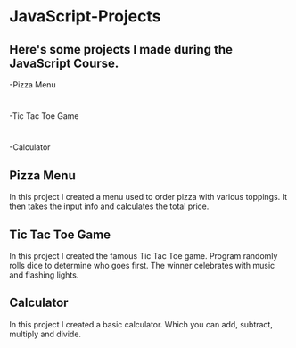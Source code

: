 # JavaScript-Projects
## Here's some projects I made during the JavaScript Course.
-Pizza Menu
#
-Tic Tac Toe Game
#
-Calculator
## Pizza Menu
In this project I created a menu used to order pizza with various toppings. It then takes the input info and calculates the total price.
## Tic Tac Toe Game
In this project I created the famous Tic Tac Toe game. Program randomly rolls dice to determine who goes first. The winner celebrates with music and flashing lights.
## Calculator
In this project I created a basic calculator. Which you can add, subtract, multiply and divide.
